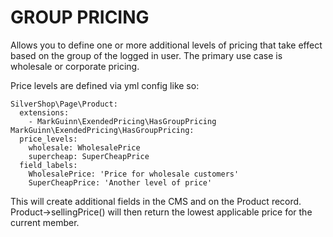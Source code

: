 GROUP PRICING
=============

Allows you to define one or more additional levels of pricing
that take effect based on the group of the logged in user. The
primary use case is wholesale or corporate pricing.

Price levels are defined via yml config like so:

```
SilverShop\Page\Product:
  extensions:
    - MarkGuinn\ExendedPricing\HasGroupPricing
MarkGuinn\ExendedPricing\HasGroupPricing:
  price_levels:
    wholesale: WholesalePrice
    supercheap: SuperCheapPrice
  field_labels:
    WholesalePrice: 'Price for wholesale customers'
    SuperCheapPrice: 'Another level of price'
```

This will create additional fields in the CMS and on the Product
record. Product->sellingPrice() will then return the lowest
applicable price for the current member.
